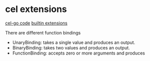 # cel extensions

[cel-go code](https://github.com/google/cel-go)
[builtin extensions](https://github.com/google/cel-go/blob/fc501a3a9c46dca28c79477a0fd8ae48a2df8ec8/ext/README.md)

There are different function bindings

- UnaryBinding: takes a single value and produces an output.
- BinaryBinding: takes two values and produces an output.
- FunctionBinding: accepts zero or more arguments and produces
